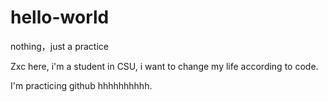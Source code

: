 # hello-world
nothing，just a practice

Zxc here, i'm a student in CSU, i want to change my life according to code.

I'm practicing github hhhhhhhhhh.
